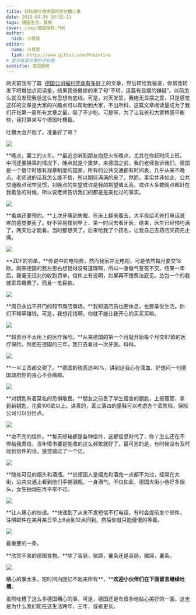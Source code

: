 ```yaml
---
title: 好姑娘吐槽德国的那些糟心事
date: 2019-04-30 10:32:11
tags: 德国生活，报税
cover: /img/德国报税.PNG
author: 
  nick: 小慧慧
editor:
  name: 小慧慧
  link: https://www.github.com/Mrminfive
# 首页每篇文章的子标题
subtitle: 德国报税
---
```


两天前我写了篇  [德国公司福利究竟有多好？](http://mp.weixin.qq.com/s?__biz=MzI0OTE4MTY1Ng==&mid=2649562618&idx=1&sn=535306f0ca0dca5575c479b7e8839f26&chksm=f18cd94dc6fb505bfbff596edfb9537464ffebbd62ba675aa984175fcafbf966f00b16b44eac&scene=21#wechat_redirect)的文章，然后转给我爸说，你帮我转发下吧增加点阅读量，结果我爸傲娇的来了句“不转，这篇有显摆的嫌疑”。以前怎么就没发现我爸这么有思想有底线。可是，对天发誓，我绝无显摆之意，只是感觉这样的文章是大家的兴趣点可以帮助到大家，不出所料，这篇文章阅读量成为了我们开张第一周所有文章之最，吸了不少粉。可是呀，为了让我爸和大家稍感平衡些，我打算来写个德国吐槽篇。

  

吐槽大会开始了。准备好了嘛？

![](https://mmbiz.qpic.cn/mmbiz_jpg/rW3MWnUicJ7fpjjWgJLz0n4UhE1pq8MlYia2Wa1bjQjWqcgpzYrXoUBsVLica08t7VdUMq4zhbYLsddvWj2pfoFbA/0?wx_fmt=jpeg)

  

**晚点，罢工的火车。**最近总听到朋友抱怨火车晚点，尤其在你赶时间上班，中间还要换乘的情况下，晚点就是个噩梦。来德国之前，我的老师告诉我们，德国是一个很守时很有规章制度的国家，所有的公共交通都有时间表，几乎从来不晚点。老师说的话我怎么能不信，所以期待满满的来了。然而，事实并非如此，公共交通晚点司空见惯，对晚点的失望或许是我的期望值太高，或许大多数晚点都赶在我着急的时候。所以说老师告诉我们的都是是美化过的事实。

![](http://mmbiz.qpic.cn/mmbiz_jpg/rW3MWnUicJ7fpjjWgJLz0n4UhE1pq8MlYdSLn48siankwYgTzKibUkOxzzyyxr0vhluKxmoxwWIZcTTYM3QDGibRow/0?wx_fmt=jpeg)

  

**看病还要预约。**上次牙痛到失眠，在床上翻来覆去，大半夜给老爸打电话说疼的感觉要死了。好不容易撑到早上，第一时间去看牙医，结果，医生已经预约满了，两天后才能看。当时都想哭了，后来给我了个药名，让我自己去药店买药先止痛。   

![](https://mmbiz.qpic.cn/mmbiz_jpg/rW3MWnUicJ7fpjjWgJLz0n4UhE1pq8MlYTb16RgJsPLTtsIrpvunqVEfqicF1OpgAxGHyXoWlcicUVW6fmYb5NwsA/0?wx_fmt=jpeg)

  

**ZDF的罚单。**传说中的电视费，然而我家并无电视，可是依然每月要交18欧。刚来德国的我左思右想觉得没有道理啊，所以一身傲气誓死不交。结果一年后，我毫无征兆的收到罚单，信件上有说明，如果再不缴费法庭见。怂包一个的我就乖乖缴费了。而且一笔巨款。

![](https://mmbiz.qpic.cn/mmbiz_jpg/rW3MWnUicJ7fpjjWgJLz0n4UhE1pq8MlYS4S729uhvKrbiakJFDM3s82JWP6ribAI4UdkmwsvzuvXAyhrJooby9KA/0?wx_fmt=jpeg)

  

**周日永远不开门的超市商店商场。**我知道店员也要休息，也要享受生活。你们不稀罕赚钱。可是，我想花钱啊，你就不能让我开心的买买买嘛。

![](https://mmbiz.qpic.cn/mmbiz_jpg/rW3MWnUicJ7fpjjWgJLz0n4UhE1pq8MlYY4pWoNfqgvWcmQJdavpVYa7Lyg6IG1MwBCVcUqfiauff0cBLu72puEQ/0?wx_fmt=jpeg)

**超贵且不太用上的医疗保险。**从来德国的第一个月就开始每个月交87欧的医疗保险，然而在德国的三年，我只去看过一次牙医。科科。

![](https://mmbiz.qpic.cn/mmbiz_jpg/rW3MWnUicJ7fpjjWgJLz0n4UhE1pq8MlYvd1x4IJVQohrZbicP3RWzic7QI7Ge8UMz7In7TLbMO4WWwiaJuQZEAyKA/0?wx_fmt=jpeg)

  

**一半工资都交税了。**德国的税高达40%，讲到这我心在滴血，好想问一句德国政府你的良心不会痛嘛。

![](https://mmbiz.qpic.cn/mmbiz_jpg/rW3MWnUicJ7fpjjWgJLz0n4UhE1pq8MlYy71IszVL9YcoMqMjBuLKd6KyyEg6BNLFvReq3Yp2BTYpTKXukQQBwQ/0?wx_fmt=jpeg)

  

**对钥匙有着莫名的恐惧敬畏。**朋友之前丢了学生宿舍的钥匙，上报宿管，拿到新钥匙，花费100欧以上。讲真的，丢三落四的童鞋可以考虑办个丢失险，保险公司可以分担点。

![](https://mmbiz.qpic.cn/mmbiz_jpg/rW3MWnUicJ7fpjjWgJLz0n4UhE1pq8MlY6kZtScRHkicutolibp323cFniaSRGGwZdmgE5B6iaD0uvo0wZvO2B9wdng/0?wx_fmt=jpeg)

  

**收不完的信件。**每天邮箱都是各种信件，这都信息时代了，你丫怎么还在不停给我寄信，当年情书要是能收的这么频繁就好了。最可恶的是，有时候没有及时收到信件的话，感觉错过了一个亿。

![](http://mmbiz.qpic.cn/mmbiz_jpg/rW3MWnUicJ7fpjjWgJLz0n4UhE1pq8MlYJ6SNESoa5dTncutHiaprIZmqwFezo2q7lcIInR9RKbU0QUgJLogoiamA/0?wx_fmt=jpeg)

  

**随处可见的烟头和酒瓶。**说德国人是烟鬼和酒鬼一点都不为过，经常在大街，公共交通上看到他们手握酒瓶，一身酒气。不仅如此，德国大街小巷好多烟头，女生抽烟在再平常不过。

![](https://mmbiz.qpic.cn/mmbiz_jpg/rW3MWnUicJ7fpjjWgJLz0n4UhE1pq8MlYiaaRwaTxMkQUsJdTAAHN7KMGXR82Zo5HPlgJmSNiacubDF67piaZvZSWQ/0?wx_fmt=jpeg)

  

**让人痛心的快递。**快递到了从来不发短信不打电话，有时会提前发个邮件，注明邮件在某月某日早上8点到12点间到。然后你就只能傻傻的等着。

![](https://mmbiz.qpic.cn/mmbiz_jpg/rW3MWnUicJ7fpjjWgJLz0n4UhE1pq8MlYfRIoL1qTsNbI7WvKibicGElTDbF8kiaAwNFDTTHJsb3QgHCqeia4SeHjVA/0?wx_fmt=jpeg)

  

最重要的一条。

**欣赏不来的德国食物。**除了香肠，猪蹄，薯条还是香肠，猪蹄，薯条。

![](https://mmbiz.qpic.cn/mmbiz_jpg/rW3MWnUicJ7fpjjWgJLz0n4UhE1pq8MlYq9E68gicHCsg1T28yIjM1LplAhNPm3Qmc00NXgTDElrJPzF5MpVfITQ/0?wx_fmt=jpeg)

  

糟心的事太多，短时间内回忆不起来所有**，****欢迎小伙伴们在下面留言继续吐槽**。

  

虽然吐槽了这么多德国糟心的事，可是，德国还是有很多他贴心美好的一面，这也是为什么我们能在这生活两年，三年，或者更长。
